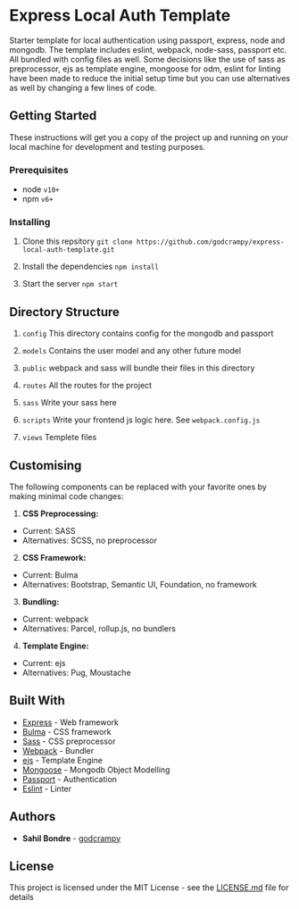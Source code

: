 # Express Local Auth Template

Starter template for local authentication using passport, express, node and mongodb. The template includes eslint, webpack, node-sass, passport etc. All bundled with config files as well. Some decisions like the use of sass as preprocessor, ejs as template engine, mongoose for odm, eslint for linting have been made to reduce the initial setup time but you can use alternatives as well by changing a few lines of code.

## Getting Started

These instructions will get you a copy of the project up and running on your local machine for development and testing purposes.

### Prerequisites

- node `v10+`
- npm `v6+`

### Installing

1. Clone this repsitory
   `git clone https://github.com/godcrampy/express-local-auth-template.git`

2. Install the dependencies
   `npm install`

3. Start the server
   `npm start`

## Directory Structure

1. `config`
   This directory contains config for the mongodb and passport

2. `models`
   Contains the user model and any other future model

3. `public`
   webpack and sass will bundle their files in this directory

4. `routes`
   All the routes for the project

5. `sass`
   Write your sass here

6. `scripts`
   Write your frontend js logic here. See `webpack.config.js`

7. `views`
   Templete files

## Customising

The following components can be replaced with your favorite ones by making minimal code changes:

1. **CSS Preprocessing:**

- Current: SASS
- Alternatives: SCSS, no preprocessor

2. **CSS Framework:**

- Current: Bulma
- Alternatives: Bootstrap, Semantic UI, Foundation, no framework

3. **Bundling:**

- Current: webpack
- Alternatives: Parcel, rollup.js, no bundlers

4. **Template Engine:**

- Current: ejs
- Alternatives: Pug, Moustache

## Built With

- [Express](https://expressjs.com/) - Web framework
- [Bulma](https://bulma.io/) - CSS framework
- [Sass](https://sass-lang.com/) - CSS preprocessor
- [Webpack](https://webpack.js.org/) - Bundler
- [ejs](https://ejs.co/) - Template Engine
- [Mongoose](https://mongoosejs.com/) - Mongodb Object Modelling
- [Passport](http://www.passportjs.org/) - Authentication
- [Eslint](https://eslint.org/) - Linter

## Authors

- **Sahil Bondre** - [godcrampy](https://github.com/godcrampy)

## License

This project is licensed under the MIT License - see the [LICENSE.md](LICENSE.md) file for details
